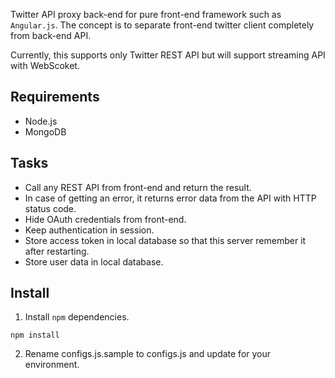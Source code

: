 Twitter API proxy back-end for pure front-end framework such as `Angular.js`. The concept is to separate front-end twitter client completely from back-end API.

Currently, this supports only Twitter REST API but will support streaming API with WebScoket.

## Requirements

* Node.js
* MongoDB

## Tasks

* Call any REST API from front-end and return the result.
* In case of getting an error, it returns error data from the API with HTTP status code.
* Hide OAuth credentials from front-end.
* Keep authentication in session.
* Store access token in local database so that this server remember it after restarting.
* Store user data in local database.

## Install

1. Install `npm` dependencies.

  ```
  npm install
  ```

2. Rename configs.js.sample to configs.js and update for your environment.
